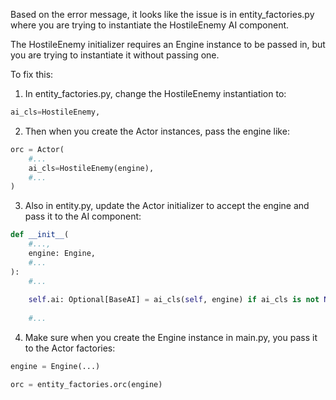  Based on the error message, it looks like the issue is in entity_factories.py where you are trying to instantiate the HostileEnemy AI component. 

The HostileEnemy initializer requires an Engine instance to be passed in, but you are trying to instantiate it without passing one.

To fix this:

1. In entity_factories.py, change the HostileEnemy instantiation to:

```python
ai_cls=HostileEnemy,
```

2. Then when you create the Actor instances, pass the engine like: 

```python 
orc = Actor(
    #...
    ai_cls=HostileEnemy(engine),
    #...
)
```

3. Also in entity.py, update the Actor initializer to accept the engine and pass it to the AI component:

```python
def __init__(
    #..., 
    engine: Engine,
    #...
):
    #...
    
    self.ai: Optional[BaseAI] = ai_cls(self, engine) if ai_cls is not None else None
    
    #...
```

4. Make sure when you create the Engine instance in main.py, you pass it to the Actor factories:

```python 
engine = Engine(...)

orc = entity_factories.orc(engine) 
```